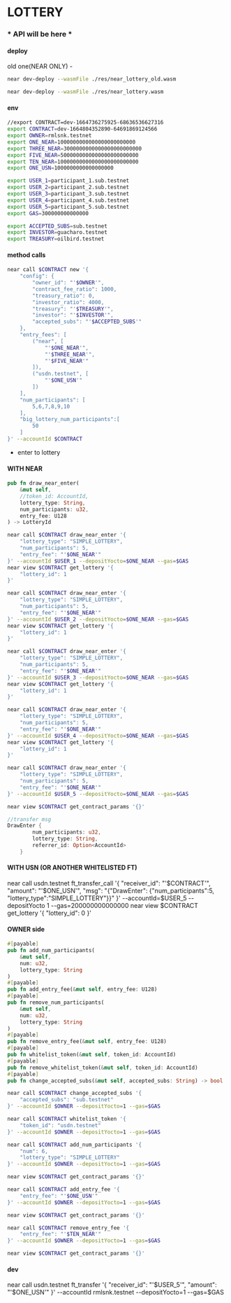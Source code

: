 # LOTTERY

### * API will be here *

#### deploy
old one(NEAR ONLY) - 
```sh
near dev-deploy --wasmFile ./res/near_lottery_old.wasm
```

```sh
near dev-deploy --wasmFile ./res/near_lottery.wasm
```
#### env
```sh
//export CONTRACT=dev-1664736275925-68636536627316
export CONTRACT=dev-1664804352890-64691869124566
export OWNER=rmlsnk.testnet
export ONE_NEAR=1000000000000000000000000
export THREE_NEAR=3000000000000000000000000
export FIVE_NEAR=5000000000000000000000000
export TEN_NEAR=10000000000000000000000000
export ONE_USN=1000000000000000000

export USER_1=participant_1.sub.testnet
export USER_2=participant_2.sub.testnet
export USER_3=participant_3.sub.testnet
export USER_4=participant_4.sub.testnet
export USER_5=participant_5.sub.testnet
export GAS=300000000000000

export ACCEPTED_SUBS=sub.testnet
export INVESTOR=guacharo.testnet
export TREASURY=oilbird.testnet
```
#### method calls

```bash
near call $CONTRACT new '{
    "config": {
        "owner_id": "'$OWNER'",
        "contract_fee_ratio": 1000,
        "treasury_ratio": 0,
        "investor_ratio": 4000,
        "treasury": "'$TREASURY'",
        "investor": "'$INVESTOR'",
        "accepted_subs": "'$ACCEPTED_SUBS'"
    },
    "entry_fees": [
        ("near", [
            "'$ONE_NEAR'", 
            "'$THREE_NEAR'", 
            "'$FIVE_NEAR'"
        ]),
        ("usdn.testnet", [
            "'$ONE_USN'"
        ])
    ],
    "num_participants": [
        5,6,7,8,9,10
    ],
    "big_lottery_num_participants":[
        50
    ]
}' --accountId $CONTRACT
```
- enter to lottery
#### WITH NEAR
```rust
pub fn draw_near_enter(
    &mut self, 
    //token_id: AccountId,
    lottery_type: String,
    num_participants: u32,
    entry_fee: U128
) -> LotteryId 
```
```sh
near call $CONTRACT draw_near_enter '{
    "lottery_type": "SIMPLE_LOTTERY",
    "num_participants": 5,
    "entry_fee": "'$ONE_NEAR'"
}' --accountId $USER_1 --depositYocto=$ONE_NEAR --gas=$GAS
near view $CONTRACT get_lottery '{
    "lottery_id": 1
}'

near call $CONTRACT draw_near_enter '{
    "lottery_type": "SIMPLE_LOTTERY",
    "num_participants": 5,
    "entry_fee": "'$ONE_NEAR'"
}' --accountId $USER_2 --depositYocto=$ONE_NEAR --gas=$GAS
near view $CONTRACT get_lottery '{
    "lottery_id": 1
}'

near call $CONTRACT draw_near_enter '{
    "lottery_type": "SIMPLE_LOTTERY",
    "num_participants": 5,
    "entry_fee": "'$ONE_NEAR'"
}' --accountId $USER_3 --depositYocto=$ONE_NEAR --gas=$GAS
near view $CONTRACT get_lottery '{
    "lottery_id": 1
}'

near call $CONTRACT draw_near_enter '{
    "lottery_type": "SIMPLE_LOTTERY",
    "num_participants": 5,
    "entry_fee": "'$ONE_NEAR'"
}' --accountId $USER_4 --depositYocto=$ONE_NEAR --gas=$GAS
near view $CONTRACT get_lottery '{
    "lottery_id": 1
}'

near call $CONTRACT draw_near_enter '{
    "lottery_type": "SIMPLE_LOTTERY",
    "num_participants": 5,
    "entry_fee": "'$ONE_NEAR'"
}' --accountId $USER_5 --depositYocto=$ONE_NEAR --gas=$GAS

near view $CONTRACT get_contract_params '{}'
```
```rust
//transfer msg
DrawEnter {
        num_participants: u32,
        lottery_type: String,
        referrer_id: Option<AccountId>
    }
```
#### WITH USN (OR ANOTHER WHITELISTED FT)
near call usdn.testnet ft_transfer_call '{
  "receiver_id": "'$CONTRACT'",
  "amount": "'$ONE_USN'",
  "msg": "{\"DrawEnter\": {\"num_participants\":5, \"lottery_type\":\"SIMPLE_LOTTERY\"}}"
}' --accountId=$USER_5 --depositYocto 1 --gas=200000000000000
near view $CONTRACT get_lottery '{
    "lottery_id": 0
}'


#### OWNER side
```rust
#[payable]
pub fn add_num_participants(
    &mut self, 
    num: u32,
    lottery_type: String
)
#[payable]
pub fn add_entry_fee(&mut self, entry_fee: U128) 
#[payable]
pub fn remove_num_participants(
    &mut self, 
    num: u32,
    lottery_type: String
)
#[payable]
pub fn remove_entry_fee(&mut self, entry_fee: U128) 
#[payable]
pub fn whitelist_token(&mut self, token_id: AccountId)
#[payable]
pub fn remove_whitelist_token(&mut self, token_id: AccountId)
#[payable]
pub fn change_accepted_subs(&mut self, accepted_subs: String) -> bool
```

```sh
near call $CONTRACT change_accepted_subs '{
    "accepted_subs": "sub.testnet"
}' --accountId $OWNER --depositYocto=1 --gas=$GAS

near call $CONTRACT whitelist_token '{
    "token_id": "usdn.testnet"
}' --accountId $OWNER --depositYocto=1 --gas=$GAS

near call $CONTRACT add_num_participants '{
    "num": 6,
    "lottery_type": "SIMPLE_LOTTERY"
}' --accountId $OWNER --depositYocto=1 --gas=$GAS

near view $CONTRACT get_contract_params '{}'

near call $CONTRACT add_entry_fee '{
    "entry_fee": "'$ONE_USN'"
}' --accountId $OWNER --depositYocto=1 --gas=$GAS

near view $CONTRACT get_contract_params '{}'

near call $CONTRACT remove_entry_fee '{
    "entry_fee": "'$TEN_NEAR'"
}' --accountId $OWNER --depositYocto=1 --gas=$GAS

near view $CONTRACT get_contract_params '{}'

```

#### dev

near call usdn.testnet ft_transfer '{
    "receiver_id": "'$USER_5'",
    "amount": "'$ONE_USN'"
}' --accountId rmlsnk.testnet --depositYocto=1 --gas=$GAS